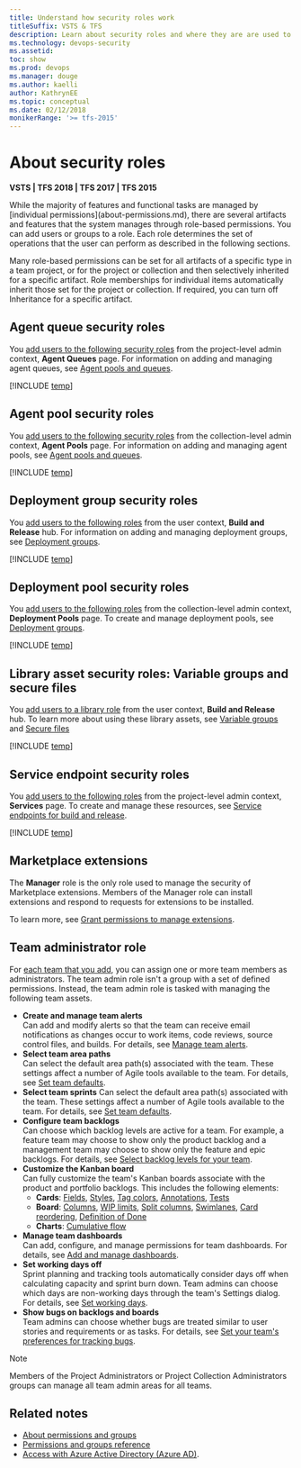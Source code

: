 ```yaml
---
title: Understand how security roles work
titleSuffix: VSTS & TFS
description: Learn about security roles and where they are are used to manage permissions to select features and functions of TFS and VSTS
ms.technology: devops-security
ms.assetid: 
toc: show
ms.prod: devops
ms.manager: douge
ms.author: kaelli
author: KathrynEE
ms.topic: conceptual
ms.date: 02/12/2018
monikerRange: '>= tfs-2015'
---
```


# About security roles

**VSTS | TFS 2018 | TFS 2017 | TFS 2015**

<a id="security-roles" />
While the majority of features and functional tasks are managed by [individual permissions](about-permissions.md), there are several artifacts and features that the system manages through role-based permissions. You can add users or groups to a role. Each role determines the set of operations that the user can perform as described in the following sections.  

Many role-based permissions can be set for all artifacts of a specific type in a team project, or for the project or collection and then selectively inherited for a specific artifact. Role memberships for individual items  automatically inherit those set for the project or collection. If required, you can turn off Inheritance for a specific artifact.

<!---
You manage the security for the following artifacts and features by adding a user or group to the roles which are described in the following sections. 

[Agent queues](../pipelines/policies/set-permissions.md)<br/>- [Agent pools](../pipelines/policies/set-permissions.md)<br/>- [Deployment groups](../pipelines/policies/set-permissions.md#deployment-group)<br/>- [Deployment pools](../pipelines/policies/set-permissions.md#deployment-group) - [Secure files](../pipelines/policies/set-permissions.md#library)<br/>- [Service endpoints](../pipelines/policies/set-permissions.md)<br/>- [Variable groups](../pipelines/policies/set-permissions.md#library)

 
##Default role assignments

By default, all contributors in a team project are members of the User role on each hosted queue.  This allows every contributor in a team project to author and run build and release definitions using hosted queues.
-->

## Agent queue security roles

You [add users to the following security roles](../pipelines/policies/set-permissions.md) from the project-level admin context, **Agent Queues** page. For information on adding and managing agent queues, see  [Agent pools and queues](../pipelines/agents/pools-queues.md).    

[!INCLUDE [temp](_shared/agent-queue-roles.md)]

## Agent pool security roles

You [add users to the following security roles](../pipelines/policies/set-permissions.md) from the collection-level admin context, **Agent Pools** page. For information on adding and managing agent pools, see [Agent pools and queues](../pipelines/agents/pools-queues.md). 

[!INCLUDE [temp](_shared/agent-pool-roles.md)]

## Deployment group security roles

You [add users to the following roles](../pipelines/policies/set-permissions.md#library) from the user context, **Build and Release** hub.  For information on adding and managing deployment groups, see [Deployment groups](/vsts/pipelines/release/deployment-groups). 

[!INCLUDE [temp](_shared/deployment-group-roles.md)]

## Deployment pool security roles

You [add users to the following roles](../pipelines/policies/set-permissions.md) from the collection-level admin context, **Deployment Pools** page. To create and manage deployment pools, see [Deployment groups](/vsts/pipelines/release/deployment-groups).   

[!INCLUDE [temp](_shared/deployment-pool-roles.md)]

## Library asset security roles: Variable groups and secure files

You [add users to a library role](../pipelines/policies/set-permissions.md#library) from the user context, **Build and Release** hub. To learn more about using these library assets, see [Variable groups](../pipelines/library/variable-groups.md) and [Secure files](../pipelines/library/secure-files.md)

[!INCLUDE [temp](_shared/library-roles.md)]

## Service endpoint security roles

You [add users to the following roles](../pipelines/policies/set-permissions.md) from the project-level admin context, **Services** page. To create and manage these resources, see [Service endpoints for build and release](../pipelines/library/service-endpoints.md).

[!INCLUDE [temp](_shared/service-endpoint-roles.md)]

## Marketplace extensions

The **Manager** role is the only role used to manage the security of Marketplace extensions. Members of the Manager role can install extensions and respond to requests for extensions to be installed. 

To learn more, see [Grant permissions to manage extensions](../marketplace/how-to/grant-permissions.md).

## Team administrator role

For [each team that you add](../work/scale/multiple-teams.md), you can assign one or more team members as administrators. The team admin role isn't a group with a set of defined permissions. Instead, the team admin role is tasked with managing the following team assets.

- **Create and manage team alerts**  
	Can add and modify alerts so that the team can receive email notifications as changes occur to work items, code reviews, source control files, and builds. For details, see [Manage team alerts](../collaborate/manage-team-notifications.md).	 
- <a id="team-rooms" />**Select team area paths**   
	Can select the default area path(s) associated with the team. These settings affect a number of Agile tools available to the team. For details, see [Set team defaults](../work/scale/set-team-defaults.md).	
- **Select team sprints** 
	Can select the default area path(s) associated with the team. These settings affect a number of Agile tools available to the team. For details, see [Set team defaults](../work/scale/set-team-defaults.md). 
- **Configure team backlogs**   
	Can choose which backlog levels are active for a team. For example, a feature team may choose to show only the product backlog and a management team may choose to show only the feature and epic backlogs. For details, see [Select backlog levels for your team](../work/customize/select-backlog-navigation-levels.md).  
- **Customize the Kanban board**   
	Can fully customize the team's Kanban boards associate with the product and portfolio backlogs. This includes the following elements:
	* **Cards**: [Fields](../work/customize/customize-cards.md#kanban-board), [Styles](../work/customize/customize-cards.md#style-rule), [Tag colors](../work/customize/customize-cards.md#color-tags), [Annotations](../work/customize/customize-cards.md#annotations), [Tests](../work/customize/customize-cards.md#tests)  
	* **Board**: [Columns](../work/kanban/add-columns.md), [WIP limits](../work/kanban/wip-limits.md), [Split columns](../work/kanban/split-columns.md),    [Swimlanes](../work/kanban/expedite-work.md), [Card reordering](../work/customize/reorder-cards.md), [Definition of Done](../work/kanban/definition-of-done.md)
	* **Charts**: [Cumulative flow](../report/dashboards/cumulative-flow.md#configure) 
- **Manage team dashboards**  
	Can add, configure, and manage permissions for team dashboards. For details, see [Add and manage dashboards](../report/dashboards/dashboard-permissions.md#set-permissions).  
- **Set working days off**    	
	Sprint planning and tracking tools automatically consider days off when calculating capacity and sprint burn down. Team admins can choose which days are non-working days through the team's Settings dialog. For details, see [Set working days](../work/customize/set-working-days.md).
- **Show bugs on backlogs and boards**   
	Team admins can choose whether bugs are treated similar to user stories and requirements or as tasks. For details, see [Set your team's preferences for tracking bugs](../work/customize/show-bugs-on-backlog.md).

> [!NOTE]
> Members of the Project Administrators or Project Collection Administrators groups can manage all team admin areas for all teams.

## Related notes

- [About permissions and groups](about-permissions.md)
- [Permissions and groups reference](permissions.md)
- [Access with Azure Active Directory (Azure AD)](../accounts/add-users-to-aad.md). 
 
 
